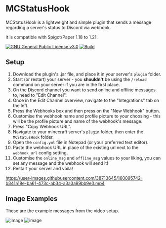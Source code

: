 # MCStatusHook
MCStatusHook is a lightweight and simple plugin that sends a message regarding a server's status to Discord via webhook.

It is compatible with Spigot/Paper 1.18 to 1.21.

[![GNU General Public License v3.0](https://img.shields.io/github/license/Carolina2k22/MCStatusHook?&logo=github)](LICENSE)
[![Build](https://github.com/Carolina2k22/MCStatusHook/actions/workflows/build.yml/badge.svg)](https://github.com/Carolina2k22/MCStatusHook/actions/workflows/build.yml)

## Setup
1. Download the plugin's .jar file, and place it in your server's `plugin` folder.
2. Start (or restart) your server - you __shouldn't__ be using the `/reload` command on your server if you are in the first place.
3. On the Discord channel you want to send online and offline messages to, head to "Edit Channel".
4. Once in the Edit Channel overview, navigate to the "Integrations" tab on the left.
5. Press the Webhooks box and then press on the "New Webhook" button.
6. Customise the webhook name and profile picture to your choosing - this will be the profile picture and name of the webhook's message.
7. Press "Copy Webhook URL".
8. Navigate to your minecraft server's `plugin` folder, then enter the `MCStatusHook` folder.
9. Open the `config.yml` file in Notepad (or your preferred text editor).
10. Paste the webhook URL in place of the existing url next to the `webhook_url` config setting.
11. Customise the `online_msg` and `offline_msg` values to your liking, you can set any message and the webhook will send it!
12. Restart your server and voila!

https://user-images.githubusercontent.com/38713645/160095742-b341a18e-ba61-473c-ab34-a3a3a99bb9e0.mp4

## Image Examples
These are the example messages from the video setup.

![image](https://user-images.githubusercontent.com/38713645/160095410-66acdcb4-22e7-4e54-a713-35bed00774fc.png)
![image](https://user-images.githubusercontent.com/38713645/160095497-5d7b1d95-54d9-4cf8-b213-1b2ec64d33ed.png)





